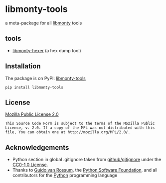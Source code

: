 # libmonty-tools

a meta-package for all [libmonty](https://github.com/sunarch/libmonty) tools

## tools

- [libmonty-hexer](../libmonty-hexer/README.md) (a hex dump tool)

## Installation

The package is on PyPI: [libmonty-tools](https://pypi.org/project/libmonty-tools/)

```
pip install libmonty-tools
```

## License

[Mozilla Public License 2.0](https://www.mozilla.org/en-US/MPL/2.0/)

```
This Source Code Form is subject to the terms of the Mozilla Public
License, v. 2.0. If a copy of the MPL was not distributed with this
file, You can obtain one at http://mozilla.org/MPL/2.0/.
```

## Acknowledgements

- Python section in global .gitignore taken from [github/gitignore](https://github.com/github/gitignore) under the [CC0-1.0 License](https://choosealicense.com/licenses/cc0-1.0/).
- Thanks to [Guido van Rossum](https://gvanrossum.github.io/), the [Python Software Foundation](https://www.python.org/psf/), and all contributors for the [Python](https://www.python.org/) programming language
